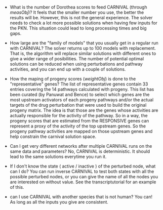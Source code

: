 
- What is the number of Dorothea scores to feed CARNIVAL (through _measObj_)?
It feels that the smaller number you use, 
the better the results will be. However, this is not the general experience.
The solver needs to check a lot more possible solutions when having few inputs for the PKN.
This situation could lead to long processing times and big gaps.

- How large are the "family of models" that you usually get in a regular run with CARNIVAL?
The solver returns up to 100 models with replacement.
That is, the algorithm will replace similar solutions with different ones to give a wider range of posibilities.
The number of potential optimal solutions can be reduced when using perturbations and pathway activities,
and you can end up with a couple of solutions.

- How the maping of progeny scores (_weightObj_) is done to the "representative" genes?
The list of representative genes contain 33 entries covering the 14 pathways calculated with progeny.
This list has been curated (by Panuwat and Bence) to select which genes are the most upstream activators
of each progeny pathways and/or the actual targets of the drug perturbation that were used to build the original progeny matrix.
The idea is that those are the genes whose activities are actually responsible for the activity of the pathway. 
So in a way, the progeny scores that are estimated from the RESPONSIVE genes can represent a proxy of the activity of the top upstream genes. 
So the progeny pathway activities are mapped on those upstream genes and help constrain the carnival solution space.

- Can I get very different networks after multiple CARNIVAL runs on the same data and parameters?
No, CARNIVAL is deterministic. It should lead to the same solutions everytime you run it.

- If I don't know the state ( active / inactive ) of the perturbed node, what can I do?
You can run inverse CARNIVAL to test both states with all the possible perturbed nodes,
or you can give the name of all the nodes you are interested on without value.
See the transcriptutorial for an example of this.

- can I use CARNIVAL with another species that is not human?
You can! As long as all the inputs you give are consistent.
